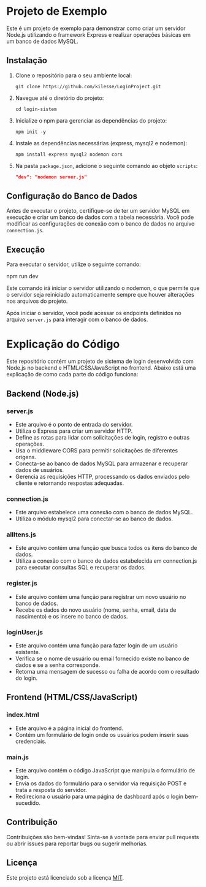 # Projeto de Exemplo

Este é um projeto de exemplo para demonstrar como criar um servidor Node.js utilizando o framework Express e realizar operações básicas em um banco de dados MySQL.

## Instalação

1. Clone o repositório para o seu ambiente local:

    ```
    git clone https://github.com/kilesse/LoginProject.git
    ```

2. Navegue até o diretório do projeto:

    ```
    cd login-sistem
    ```

3. Inicialize o npm para gerenciar as dependências do projeto:

    ```
    npm init -y
    ```

4. Instale as dependências necessárias (express, mysql2 e nodemon):

    ```
    npm install express mysql2 nodemon cors
    ```

5. Na pasta `package.json`, adicione o seguinte comando ao objeto `scripts`:

    ```json
    "dev": "nodemon server.js"
    ```

## Configuração do Banco de Dados

Antes de executar o projeto, certifique-se de ter um servidor MySQL em execução e criar um banco de dados com a tabela necessária. Você pode modificar as configurações de conexão com o banco de dados no arquivo `connection.js`.

## Execução

Para executar o servidor, utilize o seguinte comando:

npm run dev

Este comando irá iniciar o servidor utilizando o nodemon, o que permite que o servidor seja reiniciado automaticamente sempre que houver alterações nos arquivos do projeto.

Após iniciar o servidor, você pode acessar os endpoints definidos no arquivo `server.js` para interagir com o banco de dados.

# Explicação do Código

Este repositório contém um projeto de sistema de login desenvolvido com Node.js no backend e HTML/CSS/JavaScript no frontend. Abaixo está uma explicação de como cada parte do código funciona:

## Backend (Node.js)

### server.js

- Este arquivo é o ponto de entrada do servidor.
- Utiliza o Express para criar um servidor HTTP.
- Define as rotas para lidar com solicitações de login, registro e outras operações.
- Usa o middleware CORS para permitir solicitações de diferentes origens.
- Conecta-se ao banco de dados MySQL para armazenar e recuperar dados de usuários.
- Gerencia as requisições HTTP, processando os dados enviados pelo cliente e retornando respostas adequadas.

### connection.js

- Este arquivo estabelece uma conexão com o banco de dados MySQL.
- Utiliza o módulo mysql2 para conectar-se ao banco de dados.

### allItens.js

- Este arquivo contém uma função que busca todos os itens do banco de dados.
- Utiliza a conexão com o banco de dados estabelecida em connection.js para executar consultas SQL e recuperar os dados.

### register.js

- Este arquivo contém uma função para registrar um novo usuário no banco de dados.
- Recebe os dados do novo usuário (nome, senha, email, data de nascimento) e os insere no banco de dados.

### loginUser.js

- Este arquivo contém uma função para fazer login de um usuário existente.
- Verifica se o nome de usuário ou email fornecido existe no banco de dados e se a senha corresponde.
- Retorna uma mensagem de sucesso ou falha de acordo com o resultado do login.

## Frontend (HTML/CSS/JavaScript)

### index.html

- Este arquivo é a página inicial do frontend.
- Contém um formulário de login onde os usuários podem inserir suas credenciais.

### main.js

- Este arquivo contém o código JavaScript que manipula o formulário de login.
- Envia os dados do formulário para o servidor via requisição POST e trata a resposta do servidor.
- Redireciona o usuário para uma página de dashboard após o login bem-sucedido.

## Contribuição

Contribuições são bem-vindas! Sinta-se à vontade para enviar pull requests ou abrir issues para reportar bugs ou sugerir melhorias.

## Licença

Este projeto está licenciado sob a licença [MIT](LICENSE).



